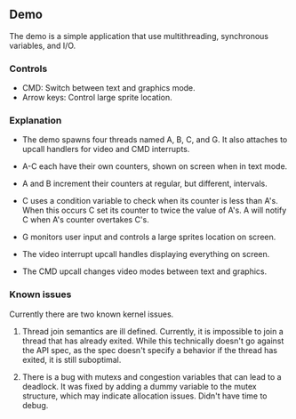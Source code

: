 
## Demo

The demo is a simple application that use multithreading, synchronous
variables, and I/O.

### Controls

- CMD: Switch between text and graphics mode.
- Arrow keys: Control large sprite location.

### Explanation

- The demo spawns four threads named A, B, C, and G.
  It also attaches to upcall handlers for video and CMD interrupts.

- A-C each have their own counters, shown on screen when in text mode.

- A and B increment their counters at regular, but different, intervals.

- C uses a condition variable to check when its counter is less than A's.
  When this occurs C set its counter to twice the value of A's.
  A will notify C when A's counter overtakes C's.
  
- G monitors user input and controls a large sprites location on screen.

- The video interrupt upcall handles displaying everything on screen.

- The CMD upcall changes video modes between text and graphics.


### Known issues

Currently there are two known kernel issues.

1. Thread join semantics are ill defined. Currently, it is impossible
   to join a thread that has already exited. While this technically
   doesn't go against the API spec, as the spec doesn't specify a
   behavior if the thread has exited, it is still suboptimal.

2. There is a bug with mutexs and congestion variables that can lead
   to a deadlock. It was fixed by adding a dummy variable to the mutex
   structure, which may indicate allocation issues. Didn't have time
   to debug.
